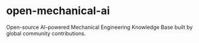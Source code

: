 # open-mechanical-ai
Open-source AI-powered Mechanical Engineering Knowledge Base built by global community contributions.
